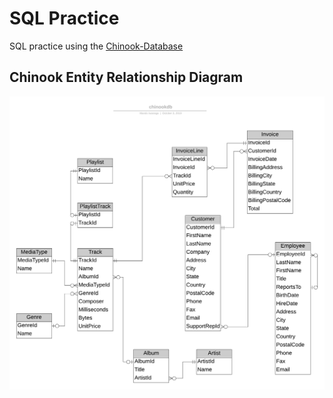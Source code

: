 # SQL Practice
SQL practice using the <a href="https://github.com/lerocha/chinook-database">Chinook-Database</a>

## Chinook Entity Relationship Diagram 

![Alt text](images/chinook_erd.png?raw=true "Title")
